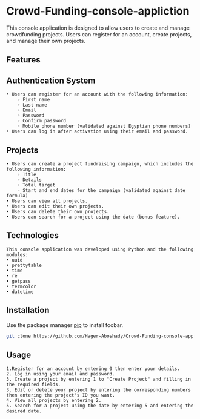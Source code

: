 # Crowd-Funding-console-appliction

This console application is designed to allow users to create and manage crowdfunding projects. Users can register for an account, create projects, and manage their own projects.

## Features

## Authentication System
    • Users can register for an account with the following information:
        ◦ First name
        ◦ Last name
        ◦ Email
        ◦ Password
        ◦ Confirm password
        ◦ Mobile phone number (validated against Egyptian phone numbers)
    • Users can log in after activation using their email and password.
    
## Projects
    • Users can create a project fundraising campaign, which includes the following information:
        ◦ Title
        ◦ Details
        ◦ Total target 
        ◦ Start and end dates for the campaign (validated against date formula)
    • Users can view all projects.
    • Users can edit their own projects.
    • Users can delete their own projects.
    • Users can search for a project using the date (bonus feature).

## Technologies
    This console application was developed using Python and the following modules:
    • uuid
    • prettytable
    • time
    • re
    • getpass
    • termcolor
    • datetime
    
## Installation

Use the package manager [pip](https://pip.pypa.io/en/stable/) to install foobar.

```bash
git clone https://github.com/Hager-Aboshady/Crowd-Funding-console-app

``` 
## Usage
    1.Register for an account by entering 0 then enter your details.
    2. Log in using your email and password.
    3. Create a project by entering 1 to "Create Project" and filling in the required fields.
    3. Edit or delete your project by entering the corresponding numbers then entering the project's ID you want.
    4. View all projects by entering 2.
    5. Search for a project using the date by entering 5 and entering the desired date.
    
    

